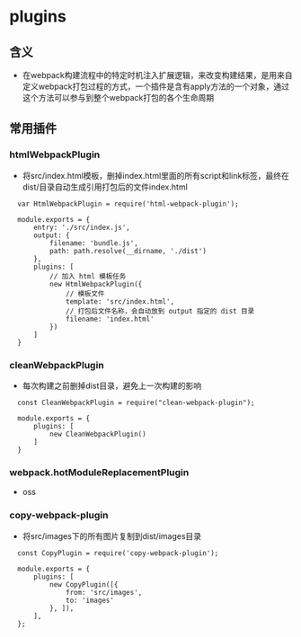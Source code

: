 # plugins

## 含义
  - 在webpack构建流程中的特定时机注入扩展逻辑，来改变构建结果，是用来自定义webpack打包过程的方式，一个插件是含有apply方法的一个对象，通过这个方法可以参与到整个webpack打包的各个生命周期

## 常用插件
### htmlWebpackPlugin
  - 将src/index.html模板，删掉index.html里面的所有script和link标签，最终在dist/目录自动生成引用打包后的文件index.html
  ```
    var HtmlWebpackPlugin = require('html-webpack-plugin');

    module.exports = {
        entry: './src/index.js',
        output: {
            filename: 'bundle.js',
            path: path.resolve(__dirname, './dist')
        },
        plugins: [
            // 加入 html 模板任务
            new HtmlWebpackPlugin({
                // 模板文件
                template: 'src/index.html',
                // 打包后文件名称，会自动放到 output 指定的 dist 目录
                filename: 'index.html'
            })
        ]
    }
  ```
### cleanWebpackPlugin
  - 每次构建之前删掉dist目录，避免上一次构建的影响
  ```
    const CleanWebpackPlugin = require("clean-webpack-plugin");

    module.exports = {
        plugins: [
            new CleanWebpackPlugin()
        ]
    }
  ```
### webpack.hotModuleReplacementPlugin
  - oss
### copy-webpack-plugin
  - 将src/images下的所有图片复制到dist/images目录
  ```
    const CopyPlugin = require('copy-webpack-plugin');

    module.exports = {
        plugins: [
            new CopyPlugin([{
                from: 'src/images',
                to: 'images'
            }, ]),
        ],
    };
  ```
### 